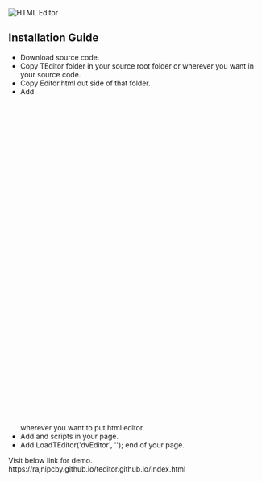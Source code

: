 <picture>
  <source media="(prefers-color-scheme: dark)" srcset="https://rajnipcby.github.io/teditor.github.io/images/editor-scr.png">
  <source media="(prefers-color-scheme: light)" srcset="https://rajnipcby.github.io/teditor.github.io/images/editor-scr.png">
  <img alt="HTML Editor" src="https://rajnipcby.github.io/teditor.github.io/images/editor-scr.png">
</picture>
<h2>Installation Guide</h2>
<ul>
  <li>
    Download source code.
  </li>
  <li>
    Copy TEditor folder in your source root folder or wherever you want in your source code.
  </li>  
  <li>
    Copy Editor.html out side of that folder.
  </li>
  <li>
    Add <div id="dvEditor" style="height:650px; "></div> wherever you want to put html editor.
  </li>
  <li>
    Add <script src="TEditor/scripts/jquery.js"></script> and <script src="TEditor/ClientTEditor_V3.min.js"></script> scripts in your page.
  </li>
  <li>
    Add LoadTEditor('dvEditor', ''); end of your page. 
  </li>
</ul>
Visit below link for demo.<br />
https://rajnipcby.github.io/teditor.github.io/Index.html

